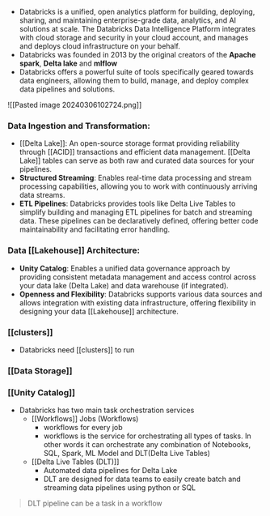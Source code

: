 -  Databricks is a unified, open analytics platform for building, deploying, sharing, and maintaining enterprise-grade data, analytics, and AI solutions at scale. The Databricks Data Intelligence Platform integrates with cloud storage and security in your cloud account, and manages and deploys cloud infrastructure on your behalf.
- Databricks was founded in 2013 by the original creators of the **Apache spark**, **Delta lake** and **mlflow**
- Databricks offers a powerful suite of tools specifically geared towards data engineers, allowing them to build, manage, and deploy complex data pipelines and solutions.

![[Pasted image 20240306102724.png]]

### Data Ingestion and Transformation:

- [[Delta Lake]]: An open-source storage format providing reliability through [[ACID]] transactions and efficient data management. [[Delta Lake]] tables can serve as both raw and curated data sources for your pipelines.
- **Structured Streaming**: Enables real-time data processing and stream processing capabilities, allowing you to work with continuously arriving data streams.
- **ETL Pipelines**: Databricks provides tools like Delta Live Tables to simplify building and managing ETL pipelines for batch and streaming data. These pipelines can be declaratively defined, offering better code maintainability and facilitating error handling.

### Data [[Lakehouse]] Architecture:

- **Unity Catalog**: Enables a unified data governance approach by providing consistent metadata management and access control across your data lake (Delta Lake) and data warehouse (if integrated).
- **Openness and Flexibility**: Databricks supports various data sources and allows integration with existing data infrastructure, offering flexibility in designing your data [[Lakehouse]] architecture.

### [[clusters]]
- Databricks need [[clusters]] to run

### [[Data Storage]]


### [[Unity Catalog]]





- Databricks has two main task orchestration services
	- [[Workflows]] Jobs (Workflows)
		- workflows for every job
		- workflows is the service for orchestrating all types of tasks. In other words it can orchestrate any combination of Notebooks, SQL, Spark, ML Model and DLT(Delta Live Tables)
	- [[Delta Live Tables (DLT)]]
		- Automated data pipelines for Delta Lake
		- DLT are designed for data teams to easily create batch and streaming data pipelines using python or SQL 

>DLT pipeline can be a task in a workflow



